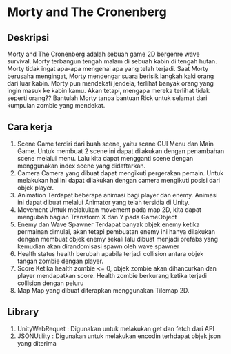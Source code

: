 # Morty and The Cronenberg
## Deskripsi
Morty and The Cronenberg adalah sebuah game 2D bergenre wave survival. 
Morty terbangun tengah malam di sebuah kabin di tengah hutan. 
Morty tidak ingat apa-apa mengenai apa yang telah terjadi. 
Saat Morty berusaha mengingat, Morty mendengar suara berisik langkah kaki orang dari luar kabin. 
Morty pun mendekati jendela, terlihat banyak orang yang ingin masuk ke kabin kamu. 
Akan tetapi, mengapa mereka terlihat tidak seperti orang?? 
Bantulah Morty tanpa bantuan Rick untuk selamat dari kumpulan zombie yang mendekat.

## Cara kerja
1. Scene
    Game terdiri dari buah scene, yaitu scane GUI Menu dan Main Game. Untuk membuat 2 scene ini dapat dilakukan dengan penambahan scene melalui menu. Lalu kita dapat mengganti scene dengan menggunakan index scene yang didaftarkan.
2. Camera
    Camera yang dibuat dapat mengikuti pergerakan pemain. Untuk melakukan hal ini dapat dilakukan dengan camera mengikuti posisi dari objek player.
3. Animation
    Terdapat beberapa animasi bagi player dan enemy. Animasi ini dapat dibuat melalui Animator yang telah tersidia di Unity.
4. Movement
    Untuk melakukan movement pada map 2D, kita dapat mengubah bagian Transform X dan Y pada GameObject
5. Enemy dan Wave Spawner
    Terdapat banyak objek enemy ketika permainan dimulai, akan tetapi pembuatan enemy ini hanya dilakukan dengan membuat objek enemy sekali lalu dibuat menjadi prefabs yang kemudian akan dirandomisasi spawn oleh wave spawner
6. Health
    status health berubah apabila terjadi collision antara objek tangan zombie dengan player.
7. Score
    Ketika health zombie <= 0, objek zombie akan dihancurkan dan player mendapatkan score. Health zombie berkurang ketika terjadi collision dengan peluru
8. Map
    Map yang dibuat diterapkan menggunakan Tilemap 2D.

## Library
1. UnityWebRequet : Digunakan untuk melakukan get dan fetch dari API
2. JSONUtility : Digunakan untuk melakukan encodin terhdapat objek json yang diterima